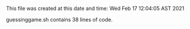 This file was created at this date and time:
Wed Feb 17 12:04:05 AST 2021
  
guessinggame.sh contains 38 lines of code.
